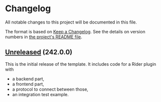 Changelog
=========

All notable changes to this project will be documented in this file.

The format is based on [Keep a Changelog][keep-a-changelog]. See the details on version numbers in [the project's README file][docs.readme].

## [Unreleased] (242.0.0)
This is the initial release of the template. It includes code for a Rider plugin with
- a backend part,
- a frontend part,
- a protocol to connect between those,
- an integration test example.

[keep-a-changelog]: https://keepachangelog.com/en/1.1.0/
[docs.readme]: README.md

[Unreleased]: https://github.com/ForNeVeR/rider-plugin-template/tree/HEAD
